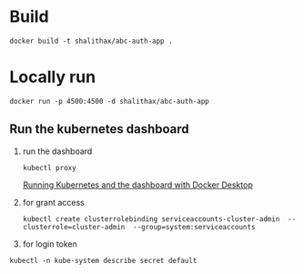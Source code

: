 # Build
```docker build -t shalithax/abc-auth-app .```

# Locally run
```docker run -p 4500:4500 -d shalithax/abc-auth-app```



## Run the kubernetes dashboard

1. run the dashboard

    ```kubectl proxy```

    [Running Kubernetes and the dashboard with Docker Desktop](https://andrewlock.net/running-kubernetes-and-the-dashboard-with-docker-desktop/)

2. for grant access

    ```kubectl create clusterrolebinding serviceaccounts-cluster-admin  --clusterrole=cluster-admin  --group=system:serviceaccounts```

3. for login token

```kubectl -n kube-system describe secret default```
